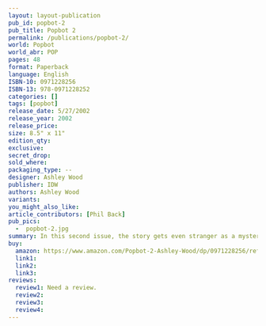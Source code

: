 ```yaml
---
layout: layout-publication
pub_id: popbot-2
pub_title: Popbot 2
permalink: /publications/popbot-2/
world: Popbot
world_abr: POP
pages: 48
format: Paperback
language: English
ISBN-10: 0971228256
ISBN-13: 978-0971228252
categories: []
tags: [popbot]
release_date: 5/27/2002
release_year: 2002
release_price: 
size: 8.5" x 11"
edition_qty: 
exclusive: 
secret_drop:
sold_where: 
packaging_type: --
designer: Ashley Wood
publisher: IDW
authors: Ashley Wood
variants:
you_might_also_like: 
article_contributors: [Phil Back]
pub_pics: 
  -  popbot-2.jpg
summary: In this second issue, the story gets even stranger as a mysterious Rabbit appears. And this time around, Popbot himself gets involved in the action. Written and drawn by popular X-Men and Hellspawn artist Ashley Wood, this comic is printed in a large 8 ½" x 11" format! Featuring guest artists and writers, this issue features a pin-up by Mike Mignola! - From Amazon
buy:
  amazon: https://www.amazon.com/Popbot-2-Ashley-Wood/dp/0971228256/ref=tmm_pap_title_1?_encoding=UTF8&qid=&sr=
  link1: 
  link2: 
  link3: 
reviews:
  review1: Need a review.
  review2:
  review3:
  review4:
---
```

<p></p>